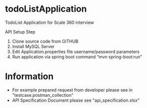# todoListApplication
TodoList Application for Scale 360 interview

API Setup Step
1.	Clone source code from GITHUB
2.	Install MySQL Server
3.	Edit Application.properties file username/password parameters
4.	Run application via spring boot command “mvn spring-boot:run”

# Information
- For example prepared request from developer please see in "testcase.postman_collection" 
- API Specification Document please see "api_specification.xlsx" 
